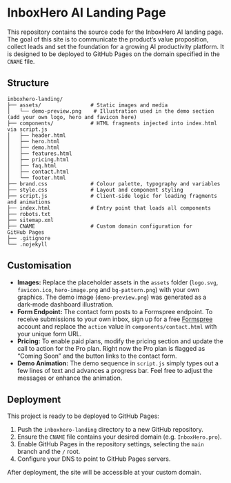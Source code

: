 # InboxHero AI Landing Page

This repository contains the source code for the InboxHero AI landing page. The goal of this site is to
communicate the product’s value proposition, collect leads and set the
foundation for a growing AI productivity platform. It is designed to be
deployed to GitHub Pages on the domain specified in the `CNAME` file.

## Structure

```
inboxhero-landing/
├── assets/                # Static images and media
│   └── demo-preview.png    # Illustration used in the demo section (add your own logo, hero and favicon here)
├── components/            # HTML fragments injected into index.html via script.js
│   ├── header.html
│   ├── hero.html
│   ├── demo.html
│   ├── features.html
│   ├── pricing.html
│   ├── faq.html
│   ├── contact.html
│   └── footer.html
├── brand.css              # Colour palette, typography and variables
├── style.css              # Layout and component styling
├── script.js              # Client‑side logic for loading fragments and animations
├── index.html             # Entry point that loads all components
├── robots.txt
├── sitemap.xml
├── CNAME                  # Custom domain configuration for GitHub Pages
├── .gitignore
└── .nojekyll
```

## Customisation

- **Images:** Replace the placeholder assets in the `assets` folder (`logo.svg`, `favicon.ico`, `hero-image.png` and `bg-pattern.png`) with your own graphics. The demo image (`demo-preview.png`) was generated as a dark‑mode dashboard illustration.
- **Form Endpoint:** The contact form posts to a Formspree endpoint. To receive submissions to your own inbox, sign up for a free [Formspree](https://formspree.io/) account and replace the `action` value in `components/contact.html` with your unique form URL.
- **Pricing:** To enable paid plans, modify the pricing section and update the call to action for the Pro plan. Right now the Pro plan is flagged as “Coming Soon” and the button links to the contact form.
- **Demo Animation:** The demo sequence in `script.js` simply types out a few lines of text and advances a progress bar. Feel free to adjust the messages or enhance the animation.

## Deployment

This project is ready to be deployed to GitHub Pages:

1. Push the `inboxhero-landing` directory to a new GitHub repository.
2. Ensure the `CNAME` file contains your desired domain (e.g. `InboxHero.pro`).
3. Enable GitHub Pages in the repository settings, selecting the `main` branch and the `/` root.
4. Configure your DNS to point to GitHub Pages servers.

After deployment, the site will be accessible at your custom domain.
